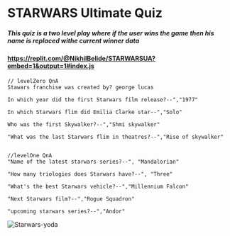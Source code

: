 # STARWARS Ultimate Quiz
##### This quiz is a two level play where if the user wins the game then his name is replaced withe current winner data


#### https://replit.com/@NikhilBelide/STARWARSUA?embed=1&output=1#index.js


    // levelZero QnA
    Stawars franchise was created by? george lucas
  
    In which year did the first Starwars film release?--","1977"
  
    In which Starwars flim did Emilia Clarke star--","Solo"
  
    Who was the first Skywalker?--","Shmi skywalker"
  
    "What was the last Starwars flim in theatres?--","Rise of skywalker"

   
    //levelOne QnA
    "Name of the latest starwars series?--", "Mandalorian"
  
    "How many triologies does Starwars have?--", "Three"
  
    "What's the best Starwars vehicle?--","Millennium Falcon"
  
    "Next Starwars film?--","Rogue Squadron"
  
    "upcoming starwars series?--","Andor"
    
  ![Starwars-yoda](https://images.unsplash.com/photo-1601814933824-fd0b574dd592?ixid=MnwxMjA3fDB8MHxwaG90by1wYWdlfHx8fGVufDB8fHx8&ixlib=rb-1.2.1&auto=format&fit=crop&w=700&q=80)

